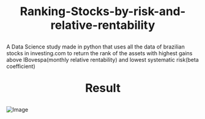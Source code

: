 <p align="center" style="font-size:30px;" > <b> Ranking-Stocks-by-risk-and-relative-rentability </b> </p>
    A Data Science study made in python that uses all the data of brazilian stocks in investing.com to return the rank of the assets with highest gains above IBovespa(monthly relative rentability) and lowest systematic risk(beta coefficient)

<p align="center" style="font-size:30px;">  <b> Result  </b></p>

![Image](https://github.com/VitorFigm/---DATA-SCIENCE---Ranking-stocks-by-risk-and-monthly-relative-rentability/blob/master/Rank.png)
